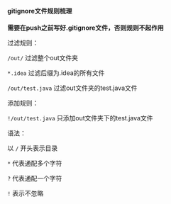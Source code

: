 #### gitignore文件规则梳理



**需要在push之前写好.gitignore文件，否则规则不起作用**

过滤规则：

`/out/` 	过滤整个out文件夹

`*.idea`	过滤后缀为.idea的所有文件

`/out/test.java` 过滤out文件夹的test.java文件

添加规则：

`!/out/test.java` 只添加out文件夹下的test.java文件



语法：

以 `/` 开头表示目录

`*` 代表通配多个字符

`?` 代表通配一个字符

`!` 表示不忽略